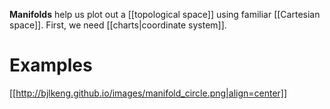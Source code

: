 **Manifolds** help us plot out a [[topological space]] using familiar [[Cartesian space]]. First, we need [[charts|coordinate system]].

# Examples

[[http://bjlkeng.github.io/images/manifold_circle.png|align=center]]
